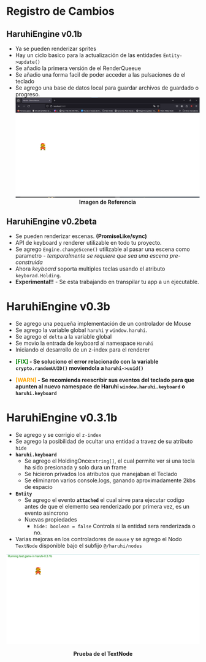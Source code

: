 # Registro de Cambios
## HaruhiEngine v0.1b
+ Ya se pueden renderizar sprites
+ Hay un ciclo basico para la actualización de las entidades `Entity->update()`
+ Se añadio la primera versión de el RenderQueeue
+ Se añadio una forma facil de poder acceder a las pulsaciones de el teclado
+ Se agrego una base de datos local para guardar archivos de guardado o progreso.
**<center><img src="image.png" alt="Imagen de Referencia"/>Imagen de Referencia</center>**

## HaruhiEngine v0.2beta
+ Se pueden renderizar escenas. **(PromiseLike/sync)**
+ API de keyboard y renderer utilizable en todo tu proyecto.
+ Se agrego `Engine.changeScene()` utilizable al pasar una escena como parametro - _temporalmente se requiere que sea una escena pre-construida_
+ Ahora _keyboard_ soporta multiples teclas usando el atributo `keyborad.Holding`.
+ **Experimental!!** - Se esta trabajando en transpilar tu app a un ejecutable.

# HaruhiEngine v0.3b
+ Se agrego una pequeña implementación de un controlador de Mouse
+ Se agrego la variable global `haruhi` y `window.haruhi`.
+ Se agrego el `delta` a la variable global
+ Se movio la entrada de keyboard al namespace `Haruhi`
+ Iniciando el desarrollo de un z-index para el renderer
+ **<p><span style="color: green">[FIX]</span> - Se soluciono el error relacionado con la variable `crypto.randomUUID()` moviendola a `haruhi->uuid()`</p>**
+ **<p><span style="color: orange">[WARN]</span> - Se recomienda reescribir sus eventos del teclado para que apunten al nuevo namespace de Haruhi `window.haruhi.keyboard` o `haruhi.keyboard`</p>**

# HaruhiEngine v0.3.1b
+ Se agrego y se corrigio el `z-index`
+ Se agrego la posibilidad de ocultar una entidad a travez de su atributo `hide`
+ **`haruhi.keyboard`** 
    + Se agrego el HoldingOnce:`string[]`, el cual permite ver si una tecla ha sido presionada y solo dura un frame
    + Se hicieron privados los atributos que manejaban el Teclado
    + Se eliminaron varios console.logs, ganando  aproximadamente 2kbs de espacio
+ **`Entity`**
    + Se agrego el evento **`attached`** el cual sirve para ejecutar codigo antes de que el elemento sea renderizado por primera vez, es un evento asincrono
    + Nuevas propiedades
        - `hide: boolean = false` Controla si la entidad sera renderizada o no.
+ Varias mejoras en los controladores de `mouse` y se agrego el Nodo `TextNode` disponible bajo el subfijo `@/haruhi/nodes`


**<center><img src="./image-1.png" alt="Haruhi v0.3.1b"/><p>Prueba de el TextNode</p></center>**